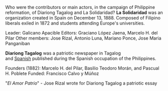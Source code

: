 Who were the contributors or main actors, in the campaign of Philippine reformation, of Diariong Tagalog and La Solidaridad?
**La Solidaridad**
was an organization created in Spain on December 13, 1888. Composed of Filipino liberals exiled in 1872 and students attending Europe's universities.

Leader: Galicano Apacible
Editors: Graciano López Jaena, Marcelo H. del Pilar
Other members: Jose Rizal, Antonio Luna, Mariano Ponce, Jose Maria Panganiban

**Diariong Tagalog**
was a patriotic newspaper in Tagalog and [Spanish](https://en.wikipedia.org/wiki/Spanish_language "Spanish language") published during the Spanish occupation of the Philippines.

Founders (1882): Marcelo H. del Pilar, Basilio Teodoro Morán, and Pascual H. Poblete
Funded: Francisco Calvo y Múñoz

"*El Amor Patrio*" - Jose Rizal wrote for Diariong Tagalog a patriotic essay